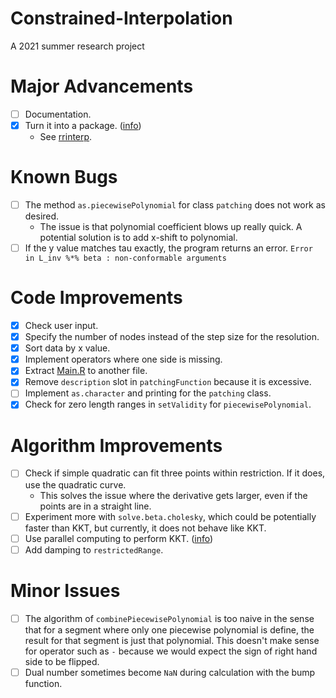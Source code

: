 # Constrained-Interpolation
A 2021 summer research project

# Major Advancements
- [ ] Documentation.
- [x] Turn it into a package. ([info](https://swcarpentry.github.io/r-novice-inflammation/08-making-packages-R/))
    - See [rrinterp](https://github.com/Chen2357/rrinterp).

# Known Bugs
- [ ] The method `as.piecewisePolynomial` for class `patching` does not work as desired.
    - The issue is that polynomial coefficient blows up really quick. A potential solution is to add x-shift to polynomial.
- [ ] If the y value matches tau exactly, the program returns an error. `Error in L_inv %*% beta : non-conformable arguments`

# Code Improvements
- [x] Check user input.
- [x] Specify the number of nodes instead of the step size for the resolution.
- [x] Sort data by x value.
- [x] Implement operators where one side is missing.
- [x] Extract [Main.R](Main.R) to another file.
- [x] Remove `description` slot in `patchingFunction` because it is excessive.
- [ ] Implement `as.character` and printing for the `patching` class.
- [x] Check for zero length ranges in `setValidity` for `piecewisePolynomial`.

# Algorithm Improvements
- [ ] Check if simple quadratic can fit three points within restriction. If it does, use the quadratic curve.
    - This solves the issue where the derivative gets larger, even if the points are in a straight line.
- [ ] Experiment more with `solve.beta.cholesky`, which could be potentially faster than KKT, but currently, it does not behave like KKT.
- [ ] Use parallel computing to perform KKT. ([info](https://nceas.github.io/oss-lessons/parallel-computing-in-r/parallel-computing-in-r.html))
- [ ] Add damping to `restrictedRange`.

# Minor Issues
- [ ] The algorithm of `combinePiecewisePolynomial` is too naive in the sense that for a segment where only one piecewise polynomial is define, the result for that segment is just that polynomial. This doesn't make sense for operator such as `-` because we would expect the sign of right hand side to be flipped.
- [ ] Dual number sometimes become `NaN` during calculation with the bump function.